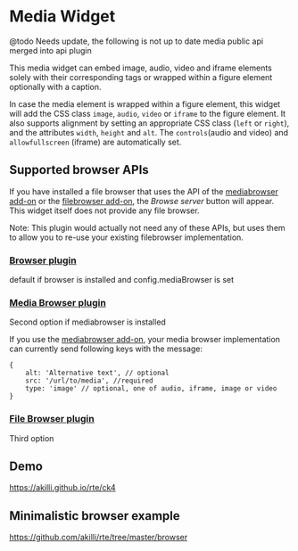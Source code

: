 # Media Widget

@todo Needs update, the following is not up to date
media public api merged into api plugin

This media widget can embed image, audio, video and iframe elements solely with their corresponding tags or wrapped within a figure element optionally with a caption. 

In case the media element is wrapped within a figure element, this widget will add the CSS class `image`, `audio`, `video` or `iframe` to the figure element. It also supports alignment by setting an appropriate CSS class (`left` or `right`), and the attributes `width`, `height` and `alt`. The `controls`(audio and video) and `allowfullscreen` (iframe) are automatically set.

## Supported browser APIs

If you have installed a file browser that uses the API of the [mediabrowser add-on](https://ckeditor.com/cke4/addon/mediabrowser) or the [filebrowser add-on](https://ckeditor.com/cke4/addon/filebrowser), the _Browse server_ button will appear. This widget itself does not provide any file browser.

Note: This plugin would actually not need any of these APIs, but uses them to allow you to re-use your existing filebrowser implementation. 

### [Browser plugin](https://ckeditor.com/cke4/addon/browser)

default if browser is installed and config.mediaBrowser is set

### [Media Browser plugin](https://ckeditor.com/cke4/addon/mediabrowser)

Second option if mediabrowser is installed

If you use the [mediabrowser add-on](https://ckeditor.com/cke4/addon/mediabrowser), your media browser implementation can currently send following keys with the message:

    {
        alt: 'Alternative text', // optional
        src: '/url/to/media', //required
        type: 'image' // optional, one of audio, iframe, image or video
    }

### [File Browser plugin](https://ckeditor.com/cke4/addon/filebrowser)

Third option

## Demo

https://akilli.github.io/rte/ck4

## Minimalistic browser example

https://github.com/akilli/rte/tree/master/browser
